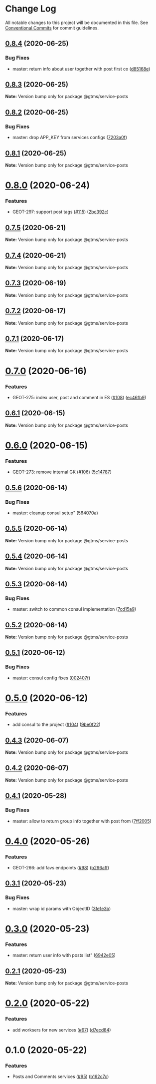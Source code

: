 # Change Log

All notable changes to this project will be documented in this file.
See [Conventional Commits](https://conventionalcommits.org) for commit guidelines.

## [0.8.4](https://github.com/mariusz-kabala/gtms-backend/compare/@gtms/service-posts@0.8.3...@gtms/service-posts@0.8.4) (2020-06-25)


### Bug Fixes

* master: return info about user together with post first co ([d85168e](https://github.com/mariusz-kabala/gtms-backend/commit/d85168efa73d57dd4cac300714e77ea7a9fcb1d1))





## [0.8.3](https://github.com/mariusz-kabala/gtms-backend/compare/@gtms/service-posts@0.8.2...@gtms/service-posts@0.8.3) (2020-06-25)

**Note:** Version bump only for package @gtms/service-posts





## [0.8.2](https://github.com/mariusz-kabala/gtms-backend/compare/@gtms/service-posts@0.8.1...@gtms/service-posts@0.8.2) (2020-06-25)


### Bug Fixes

* master: drop APP_KEY from services configs ([7203a0f](https://github.com/mariusz-kabala/gtms-backend/commit/7203a0f59f5f1181548a624ace74962072e83cc6))





## [0.8.1](https://github.com/mariusz-kabala/gtms-backend/compare/@gtms/service-posts@0.8.0...@gtms/service-posts@0.8.1) (2020-06-25)

**Note:** Version bump only for package @gtms/service-posts





# [0.8.0](https://github.com/mariusz-kabala/gtms-backend/compare/@gtms/service-posts@0.7.5...@gtms/service-posts@0.8.0) (2020-06-24)


### Features

* GEOT-297: support post tags ([#115](https://github.com/mariusz-kabala/gtms-backend/issues/115)) ([2bc392c](https://github.com/mariusz-kabala/gtms-backend/commit/2bc392c50176ae68c02f594a591dddf0c4f68d7c))





## [0.7.5](https://github.com/mariusz-kabala/gtms-backend/compare/@gtms/service-posts@0.7.4...@gtms/service-posts@0.7.5) (2020-06-21)

**Note:** Version bump only for package @gtms/service-posts





## [0.7.4](https://github.com/mariusz-kabala/gtms-backend/compare/@gtms/service-posts@0.7.3...@gtms/service-posts@0.7.4) (2020-06-21)

**Note:** Version bump only for package @gtms/service-posts





## [0.7.3](https://github.com/mariusz-kabala/gtms-backend/compare/@gtms/service-posts@0.7.2...@gtms/service-posts@0.7.3) (2020-06-19)

**Note:** Version bump only for package @gtms/service-posts





## [0.7.2](https://github.com/mariusz-kabala/gtms-backend/compare/@gtms/service-posts@0.7.1...@gtms/service-posts@0.7.2) (2020-06-17)

**Note:** Version bump only for package @gtms/service-posts





## [0.7.1](https://github.com/mariusz-kabala/gtms-backend/compare/@gtms/service-posts@0.7.0...@gtms/service-posts@0.7.1) (2020-06-17)

**Note:** Version bump only for package @gtms/service-posts





# [0.7.0](https://github.com/mariusz-kabala/gtms-backend/compare/@gtms/service-posts@0.6.1...@gtms/service-posts@0.7.0) (2020-06-16)


### Features

* GEOT-275: index user, post and comment in ES ([#108](https://github.com/mariusz-kabala/gtms-backend/issues/108)) ([ec46fb9](https://github.com/mariusz-kabala/gtms-backend/commit/ec46fb9461b64cb9c5b6c973d630c89dfac86800))





## [0.6.1](https://github.com/mariusz-kabala/gtms-backend/compare/@gtms/service-posts@0.6.0...@gtms/service-posts@0.6.1) (2020-06-15)

**Note:** Version bump only for package @gtms/service-posts





# [0.6.0](https://github.com/mariusz-kabala/gtms-backend/compare/@gtms/service-posts@0.5.6...@gtms/service-posts@0.6.0) (2020-06-15)


### Features

* GEOT-273: remove internal GK ([#106](https://github.com/mariusz-kabala/gtms-backend/issues/106)) ([5c14787](https://github.com/mariusz-kabala/gtms-backend/commit/5c14787a2e6bcf98ffef77bbc4315d14c577b082))





## [0.5.6](https://github.com/mariusz-kabala/gtms-backend/compare/@gtms/service-posts@0.5.5...@gtms/service-posts@0.5.6) (2020-06-14)


### Bug Fixes

* master: cleanup consul setup" ([564070a](https://github.com/mariusz-kabala/gtms-backend/commit/564070ac934e28e19f7b95348144e26272d71911))





## [0.5.5](https://github.com/mariusz-kabala/gtms-backend/compare/@gtms/service-posts@0.5.4...@gtms/service-posts@0.5.5) (2020-06-14)

**Note:** Version bump only for package @gtms/service-posts





## [0.5.4](https://github.com/mariusz-kabala/gtms-backend/compare/@gtms/service-posts@0.5.3...@gtms/service-posts@0.5.4) (2020-06-14)

**Note:** Version bump only for package @gtms/service-posts





## [0.5.3](https://github.com/mariusz-kabala/gtms-backend/compare/@gtms/service-posts@0.5.2...@gtms/service-posts@0.5.3) (2020-06-14)


### Bug Fixes

* master: switch to common consul implementation ([7cd15a9](https://github.com/mariusz-kabala/gtms-backend/commit/7cd15a9199193ab97405e1def0e625d47baae7a8))





## [0.5.2](https://github.com/mariusz-kabala/gtms-backend/compare/@gtms/service-posts@0.5.1...@gtms/service-posts@0.5.2) (2020-06-14)

**Note:** Version bump only for package @gtms/service-posts





## [0.5.1](https://github.com/mariusz-kabala/gtms-backend/compare/@gtms/service-posts@0.5.0...@gtms/service-posts@0.5.1) (2020-06-12)


### Bug Fixes

* master: consul config fixes ([002407f](https://github.com/mariusz-kabala/gtms-backend/commit/002407f65f476e4b2d452dc68291cad426aa866d))





# [0.5.0](https://github.com/mariusz-kabala/gtms-backend/compare/@gtms/service-posts@0.4.3...@gtms/service-posts@0.5.0) (2020-06-12)


### Features

* add consul to the project ([#104](https://github.com/mariusz-kabala/gtms-backend/issues/104)) ([9be0f22](https://github.com/mariusz-kabala/gtms-backend/commit/9be0f22bae6edcf4a605b8bfe40f9ac9078b289d))





## [0.4.3](https://github.com/mariusz-kabala/gtms-backend/compare/@gtms/service-posts@0.4.2...@gtms/service-posts@0.4.3) (2020-06-07)

**Note:** Version bump only for package @gtms/service-posts





## [0.4.2](https://github.com/mariusz-kabala/gtms-backend/compare/@gtms/service-posts@0.4.1...@gtms/service-posts@0.4.2) (2020-06-07)

**Note:** Version bump only for package @gtms/service-posts





## [0.4.1](https://github.com/mariusz-kabala/gtms-backend/compare/@gtms/service-posts@0.4.0...@gtms/service-posts@0.4.1) (2020-05-28)


### Bug Fixes

* master: allow to return group info together with post from ([7ff2005](https://github.com/mariusz-kabala/gtms-backend/commit/7ff200541dcf4c820cab25d6433a7dce6d61730f))





# [0.4.0](https://github.com/mariusz-kabala/gtms-backend/compare/@gtms/service-posts@0.3.1...@gtms/service-posts@0.4.0) (2020-05-26)


### Features

* GEOT-266: add favs endpoints ([#98](https://github.com/mariusz-kabala/gtms-backend/issues/98)) ([b296aff](https://github.com/mariusz-kabala/gtms-backend/commit/b296aff2f4b87ad9a590b14975424930fd22292f))





## [0.3.1](https://github.com/mariusz-kabala/gtms-backend/compare/@gtms/service-posts@0.3.0...@gtms/service-posts@0.3.1) (2020-05-23)


### Bug Fixes

* master: wrap id params with ObjectID ([3fe1e3b](https://github.com/mariusz-kabala/gtms-backend/commit/3fe1e3bfc35e4db086e97da229d354a6e69b1d39))





# [0.3.0](https://github.com/mariusz-kabala/gtms-backend/compare/@gtms/service-posts@0.2.1...@gtms/service-posts@0.3.0) (2020-05-23)


### Features

* master: return user info with posts list" ([6942e05](https://github.com/mariusz-kabala/gtms-backend/commit/6942e057b50bd4a6bbd4c0f35418490259f5f3e6))





## [0.2.1](https://github.com/mariusz-kabala/gtms-backend/compare/@gtms/service-posts@0.2.0...@gtms/service-posts@0.2.1) (2020-05-23)

**Note:** Version bump only for package @gtms/service-posts





# [0.2.0](https://github.com/mariusz-kabala/gtms-backend/compare/@gtms/service-posts@0.1.0...@gtms/service-posts@0.2.0) (2020-05-22)


### Features

* add worksers for new services ([#97](https://github.com/mariusz-kabala/gtms-backend/issues/97)) ([d7ecd84](https://github.com/mariusz-kabala/gtms-backend/commit/d7ecd845e23fa68d7d40b9f5b2d436e111184457))





# 0.1.0 (2020-05-22)


### Features

* Posts and Comments services ([#95](https://github.com/mariusz-kabala/gtms-backend/issues/95)) ([b162c7c](https://github.com/mariusz-kabala/gtms-backend/commit/b162c7caf75b61168143a5f10e491be88349d69d))
